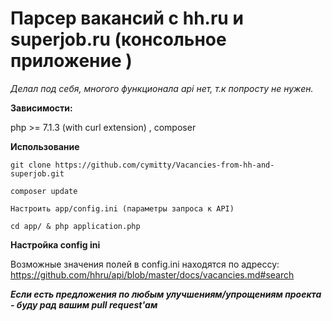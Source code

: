 # Парсер вакансий с hh.ru и superjob.ru (консольное приложение )

_Делал под себя, многого функционала api нет, т.к попросту не нужен._

**Зависимости:**

php >= 7.1.3 (with curl extension) , composer

**Использование**

`git clone https://github.com/cymitty/Vacancies-from-hh-and-superjob.git`

`composer update`

`Настроить app/config.ini (параметры запроса к API)`

`cd app/ & php application.php`

**Настройка config ini**

Возможные значения полей в config.ini находятся по адрессу: 
https://github.com/hhru/api/blob/master/docs/vacancies.md#search

**_Если есть предложения по любым улучшениям/упрощениям проекта - буду рад вашим pull request'ам_**

